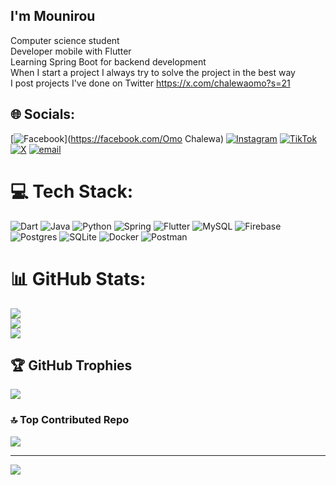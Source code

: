## I'm Mounirou

Computer science student<br/>
Developer mobile with Flutter<br/>
Learning Spring Boot for backend development<br/>
When I start a project I always try to solve the project in the best way<br/>
I post projects I've done on Twitter https://x.com/chalewaomo?s=21

## 🌐 Socials:
[![Facebook](https://img.shields.io/badge/Facebook-%231877F2.svg?logo=Facebook&logoColor=white)](https://facebook.com/Omo Chalewa) [![Instagram](https://img.shields.io/badge/Instagram-%23E4405F.svg?logo=Instagram&logoColor=white)](https://instagram.com/omo_chalewa) [![TikTok](https://img.shields.io/badge/TikTok-%23000000.svg?logo=TikTok&logoColor=white)](https://tiktok.com/@omchalew_dev) [![X](https://img.shields.io/badge/X-black.svg?logo=X&logoColor=white)](https://x.com/@chalewaomo) [![email](https://img.shields.io/badge/Email-D14836?logo=gmail&logoColor=white)](mailto:fagbemymounirou@gmail.com) 

# 💻 Tech Stack:
![Dart](https://img.shields.io/badge/dart-%230175C2.svg?style=for-the-badge&logo=dart&logoColor=white) ![Java](https://img.shields.io/badge/java-%23ED8B00.svg?style=for-the-badge&logo=openjdk&logoColor=white) ![Python](https://img.shields.io/badge/python-3670A0?style=for-the-badge&logo=python&logoColor=ffdd54) ![Spring](https://img.shields.io/badge/spring-%236DB33F.svg?style=for-the-badge&logo=spring&logoColor=white) ![Flutter](https://img.shields.io/badge/Flutter-%2302569B.svg?style=for-the-badge&logo=Flutter&logoColor=white) ![MySQL](https://img.shields.io/badge/mysql-4479A1.svg?style=for-the-badge&logo=mysql&logoColor=white) ![Firebase](https://img.shields.io/badge/firebase-a08021?style=for-the-badge&logo=firebase&logoColor=ffcd34) ![Postgres](https://img.shields.io/badge/postgres-%23316192.svg?style=for-the-badge&logo=postgresql&logoColor=white) ![SQLite](https://img.shields.io/badge/sqlite-%2307405e.svg?style=for-the-badge&logo=sqlite&logoColor=white) ![Docker](https://img.shields.io/badge/docker-%230db7ed.svg?style=for-the-badge&logo=docker&logoColor=white) ![Postman](https://img.shields.io/badge/Postman-FF6C37?style=for-the-badge&logo=postman&logoColor=white)
# 📊 GitHub Stats:
![](https://github-readme-stats.vercel.app/api?username=Mounirou12&theme=merko&hide_border=false&include_all_commits=false&count_private=false)<br/>
![](https://nirzak-streak-stats.vercel.app/?user=Mounirou12&theme=merko&hide_border=false)<br/>
![](https://github-readme-stats.vercel.app/api/top-langs/?username=Mounirou12&theme=merko&hide_border=false&include_all_commits=false&count_private=false&layout=compact)

## 🏆 GitHub Trophies
![](https://github-profile-trophy.vercel.app/?username=Mounirou12&theme=transparent&no-frame=false&no-bg=true&margin-w=4)

### 🔝 Top Contributed Repo
![](https://github-contributor-stats.vercel.app/api?username=Mounirou12&limit=5&theme=dark&combine_all_yearly_contributions=true)

---
[![](https://visitcount.itsvg.in/api?id=Mounirou12&icon=0&color=11)](https://visitcount.itsvg.in)

<!-- Proudly created with GPRM ( https://gprm.itsvg.in ) -->
